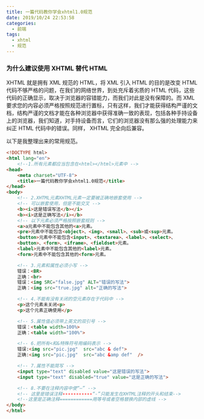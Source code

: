 ```yaml
---
title: 一篇代码教你学会xhtml1.0规范
date: 2019/10/24 22:53:58
categories:
  - 前端
tags:
  - xhtml
  - 规范
---
```


### 为什么建议使用 XHTML 替代 HTML

XHTML 就是拥有 XML 规范的 HTML，将 XML 引入 HTML 的目的是改变 HTML 代码不够严格的问题，在我们的网络世界，到处充斥着劣质的 HTML 代码，这些代码的正确显示，取决于浏览器的容错能力，而我们对此是没有保障的。而 XML 要求您的内容必须严格按照规范进行置标，只有这样，我们才能获得结构严谨的文档，结构严谨的文档才能在各种浏览器中获得准确一致的表现，包括各种手持设备上的浏览器，我们知道，对手持设备而言，它们的浏览器没有那么强的处理能力来纠正 HTML 代码中的错误。同样， XHTML 完全向后兼容。

以下是我整理出来的常用规范。

```html
<!DOCTYPE html>
<html lang="en">
    <!--1.所有元素都应当包含在<html></html>元素中 -->
<head>
    <meta charset="UTF-8">
    <title>一篇代码教你学会xhtml1.0规范</title>
</head>
<body>
    <!-- 2.XHTML元素XHTML元素一定要被正确地嵌套使用 -->
    <!-- 可以嵌套使用，但是不能交叉 -->
    <b><i>这是错误写法</b></i>
    <b><i>这是正确写法</i></b>
    <!-- 以下元素必须严格按照嵌套规则 -->
    <a>a元素中不能包含其他的<a>元素。
    <pre>元素中不能包含<object>、<img>、<small>、<sub>或<sup>元素。
    <button>元素中不能包含<input>、<textarea>、<label>、<select>、
	<button>、<form>、<iframe>、<fieldset>元素。
    <label>元素中不能包含其他的<label>元素。
    <form>元素中不能包含其他的<form>元素。

    <!-- 3.元素和属性必须小写 -->
    错误：<BR>
    正确：<br>
    错误：<img SRC="false.jpg" ALT="错误的写法">
    正确：<img src="true.jpg" alt="正确的写法">

    <!-- 4.不能有没有关闭的空元素存在于代码中 -->
    <p>这个元素未关闭<p>
    <p>这个元素正确使用</p>

    <!-- 5.属性值必须带上英文的双引号 -->
    错误：<table width=100%>
    正确：<table width="100%">

    <!-- 6.把所有<和&特殊符号用编码表示 -->
    错误:<img src="pic.jpg"  src="abc & def">
    正确:<img src="pic.jpg"  src="abc &amp def"  />

    <!-- 7.属性不能简写 -->
    <input type="text" disabled value="这是错误的写法">
    <input type="text" disabled="true" value="这是正确的写法">

    <!-- 8.不要在注释内容中使“–” -->
    <!-- 这里是错误注释-----------“-”只能发生在XHTML注释的开头和结束-->
    <!--这里是正确注释============用等号或者空格替换内部的虚线 -->
</body>
</html>

```
